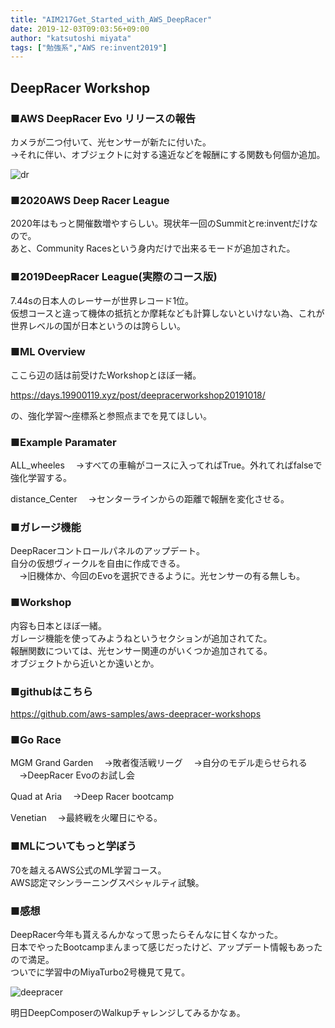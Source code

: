 ```yaml
---
title: "AIM217Get_Started_with_AWS_DeepRacer"
date: 2019-12-03T09:03:56+09:00
author: "katsutoshi miyata"
tags: ["勉強系","AWS re:invent2019"]
---
```


## DeepRacer Workshop
### ■**AWS DeepRacer Evo** リリースの報告

カメラが二つ付いて、光センサーが新たに付いた。  
→それに伴い、オブジェクトに対する遠近などを報酬にする関数も何個か追加。

![dr](../../img/dr.jpg)

### ■2020AWS Deep Racer League
2020年はもっと開催数増やすらしい。現状年一回のSummitとre:inventだけなので。  
あと、Community Racesという身内だけで出来るモードが追加された。

### ■2019DeepRacer League(実際のコース版)
7.44sの日本人のレーサーが世界レコード1位。  
仮想コースと違って機体の抵抗とか摩耗なども計算しないといけない為、これが世界レベルの国が日本というのは誇らしい。

### ■ML Overview
ここら辺の話は前受けたWorkshopとほぼ一緒。

https://days.19900119.xyz/post/deepracerworkshop20191018/

の、強化学習～座標系と参照点までを見てほしい。

### ■Example Paramater
ALL_wheeles
　→すべての車輪がコースに入ってればTrue。外れてればfalseで強化学習する。

distance_Center
　→センターラインからの距離で報酬を変化させる。

### ■ガレージ機能
DeepRacerコントロールパネルのアップデート。  
自分の仮想ヴィークルを自由に作成できる。  
　→旧機体か、今回のEvoを選択できるように。光センサーの有る無しも。

### ■Workshop
内容も日本とほぼ一緒。  
ガレージ機能を使ってみようねというセクションが追加されてた。  
報酬関数については、光センサー関連のがいくつか追加されてる。  
オブジェクトから近いとか遠いとか。

### ■githubはこちら
https://github.com/aws-samples/aws-deepracer-workshops

### ■Go Race
MGM Grand Garden
　→敗者復活戦リーグ
　→自分のモデル走らせられる
　→DeepRacer Evoのお試し会

Quad at Aria
　→Deep Racer bootcamp

Venetian
　→最終戦を火曜日にやる。

### ■MLについてもっと学ぼう
70を越えるAWS公式のML学習コース。  
AWS認定マシンラーニングスペシャルティ試験。

### ■感想
DeepRacer今年も貰えるんかなって思ったらそんなに甘くなかった。  
日本でやったBootcampまんまって感じだったけど、アップデート情報もあったので満足。  
ついでに学習中のMiyaTurbo2号機見て見て。

![deepracer](../../img/deepracer.gif)

明日DeepComposerのWalkupチャレンジしてみるかなぁ。